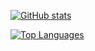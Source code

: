 [![GitHub stats](https://github-readme-stats.vercel.app/api?username=snovna&show_icons=true&theme=tokyonight&bg_color=00000000&border_color=00000000)](https://github.com/snovna)

[![Top Languages](https://github-readme-stats.vercel.app/api/top-langs/?username=snovna&theme=tokyonight&bg_color=00000000&border_color=00000000)](https://github.com/snovna)

<!--
**Snovna/snovna** is a ✨ _special_ ✨ repository because its `README.md` (this file) appears on your GitHub profile.

Here are some ideas to get you started:

- 🔭 I’m currently working on ...
- 🌱 I’m currently learning ...
- 👯 I’m looking to collaborate on ...
- 🤔 I’m looking for help with ...
- 💬 Ask me about ...
- 📫 How to reach me: ...
- 😄 Pronouns: ...
- ⚡ Fun fact: ...
-->
